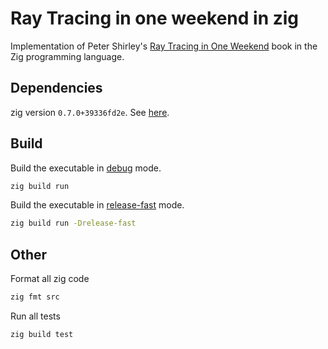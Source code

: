 # Ray Tracing in one weekend in zig

Implementation of Peter Shirley's [Ray Tracing in One Weekend](https://github.com/RayTracing/raytracing.github.io) book in the Zig programming language.

## Dependencies

zig version `0.7.0+39336fd2e`. See [here](https://ziglang.org/download/#release-master).

## Build

Build the executable in [debug](https://ziglang.org/documentation/master/#Debug) mode.

```sh
zig build run
```

Build the executable in [release-fast](https://ziglang.org/documentation/master/#toc-ReleaseFast) mode.

```sh
zig build run -Drelease-fast
```

## Other

Format all zig code

```sh
zig fmt src
```

Run all tests

```sh
zig build test
```

